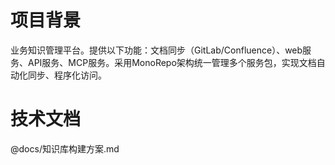 # 项目背景
业务知识管理平台。提供以下功能：文档同步（GitLab/Confluence）、web服务、API服务、MCP服务。采用MonoRepo架构统一管理多个服务包，实现文档自动化同步、程序化访问。

# 技术文档
@docs/知识库构建方案.md